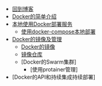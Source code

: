 * [回到博客](http://blog.hszofficial.site/)
* [Docker的简单介绍](README.md)
* [本地使用Docker部署服务](本地使用Docker部署服务/README.md)
    * [使用docker-compose本地部署](本地使用Docker部署服务/使用docker-compose本地部署.md)
* [Docker的镜像及管理](Docker的镜像及管理/README.md)
    * [Docker的镜像](Docker的镜像及管理/Docker的镜像.md)
    * [镜像仓库](Docker的镜像及管理/镜像仓库.md)
    * [Docker的Swarm集群]
        * [使用protainer管理]
* [Docker的API和持续集成持续部署]
